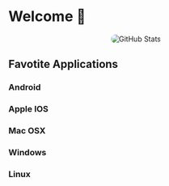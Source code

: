 # Welcome 👋

<div align="center">
  <img src="https://github-readme-stats.vercel.app/api?username=Mr3ENTLEY&show_icons=true&theme=radical&bg_color=0d1117&title_color=58a6ff&text_color=c9d1d9&icon_color=79ff97&hide_border=true" alt="GitHub Stats" style="border-radius: 25px; box-shadow: 0px 0px 25px rgba(255, 255, 255, 0.3);">
</div>

## Favotite Applications

### Android


### Apple IOS


### Mac OSX


### Windows 


### Linux


